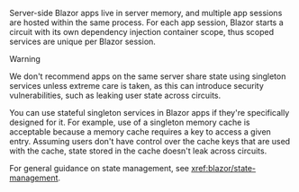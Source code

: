 Server-side Blazor apps live in server memory, and multiple app sessions are hosted within the same process. For each app session, Blazor starts a circuit with its own dependency injection container scope, thus scoped services are unique per Blazor session.

> [!WARNING]
> We don't recommend apps on the same server share state using singleton services unless extreme care is taken, as this can introduce security vulnerabilities, such as leaking user state across circuits.

You can use stateful singleton services in Blazor apps if they're specifically designed for it. For example, use of a singleton memory cache is acceptable because a memory cache requires a key to access a given entry. Assuming users don't have control over the cache keys that are used with the cache, state stored in the cache doesn't leak across circuits.

For general guidance on state management, see <xref:blazor/state-management>.
